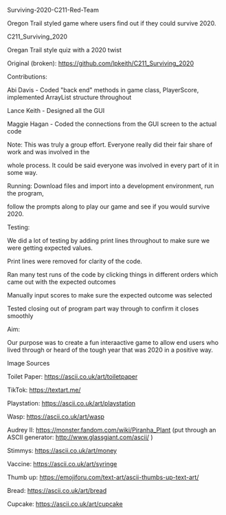 Surviving-2020-C211-Red-Team

Oregon Trail styled game where users find out if they could survive 2020. 

C211_Surviving_2020

Oregan Trail style quiz with a 2020 twist

 
Original (broken): https://github.com/lpkeith/C211_Surviving_2020

Contributions:

Abi Davis - Coded "back end" methods in game class, PlayerScore, implemented ArrayList structure throughout

Lance Keith - Designed all the GUI

Maggie Hagan - Coded the connections from the GUI screen to the actual code

Note: This was truly a group effort. Everyone really did their fair share of work and was involved in the

whole process. It could be said everyone was involved in every part of it in some way.

 

Running: Download files and import into a development environment, run the program,

follow the prompts along to play our game and see if you would survive 2020.

 

Testing:

We did a lot of testing by adding print lines throughout to make sure we were getting expected values.

Print lines were removed for clarity of the code.

Ran many test runs of the code by clicking things in different orders which came out with the expected outcomes

Manually input scores to make sure the expected outcome was selected

Tested closing out of program part way through to confirm it closes smoothly

 
Aim:

Our purpose was to create a fun interaactive game to allow end users who lived through or heard of the tough year that was 2020 in a positive way. 
 

Image Sources

Toilet Paper: https://ascii.co.uk/art/toiletpaper

TikTok: https://textart.me/

Playstation: https://ascii.co.uk/art/playstation

Wasp: https://ascii.co.uk/art/wasp

Audrey II: https://monster.fandom.com/wiki/Piranha_Plant (put through an ASCII generator: http://www.glassgiant.com/ascii/ )

Stimmys: https://ascii.co.uk/art/money

Vaccine: https://ascii.co.uk/art/syringe

Thumb up: https://emojiforu.com/text-art/ascii-thumbs-up-text-art/

Bread: https://ascii.co.uk/art/bread

Cupcake: https://ascii.co.uk/art/cupcake
